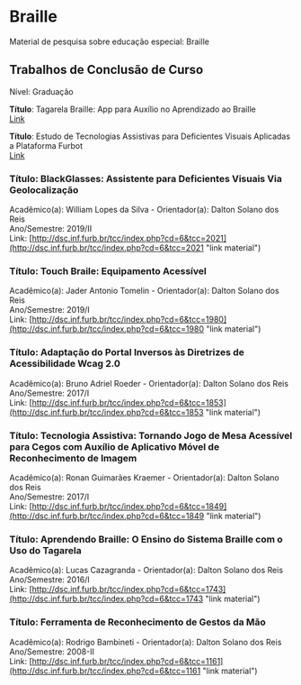# Braille

Material de pesquisa sobre educação especial: Braille

## Trabalhos de Conclusão de Curso

Nível: Graduação  

**Título**: Tagarela Braille: App para Auxílio no Aprendizado ao Braille  
[Link](README.md#t%C3%ADtulo-adaptação-do-portal-inversos-às-diretrizes-de-acessibilidade-wcag-20 "link")  
  
**Título**: Estudo de Tecnologias Assistivas para Deficientes Visuais Aplicadas a Plataforma Furbot  
[Link](README.md#t%C3%ADtulo-estudo-de-tecnologias-assistivas-para-deficientes-visuais-aplicadas-a-plataforma-furbot "link")  

### Título: BlackGlasses: Assistente para Deficientes Visuais Via Geolocalização

Acadêmico(a): William Lopes da Silva - Orientador(a): Dalton Solano dos Reis  
Ano/Semestre: 2019/II  
Link: [http://dsc.inf.furb.br/tcc/index.php?cd=6&tcc=2021](http://dsc.inf.furb.br/tcc/index.php?cd=6&tcc=2021 "link material")  

### Título: Touch Braile: Equipamento Acessível

Acadêmico(a): Jader Antonio Tomelin - Orientador(a): Dalton Solano dos Reis  
Ano/Semestre: 2019/I  
Link: [http://dsc.inf.furb.br/tcc/index.php?cd=6&tcc=1980](http://dsc.inf.furb.br/tcc/index.php?cd=6&tcc=1980 "link material")  

### Título: Adaptação do Portal Inversos às Diretrizes de Acessibilidade Wcag 2.0

Acadêmico(a): Bruno Adriel Roeder - Orientador(a): Dalton Solano dos Reis  
Ano/Semestre: 2017/I  
Link: [http://dsc.inf.furb.br/tcc/index.php?cd=6&tcc=1853](http://dsc.inf.furb.br/tcc/index.php?cd=6&tcc=1853 "link material")  

### Título: Tecnologia Assistiva: Tornando Jogo de Mesa Acessível para Cegos com Auxílio de Aplicativo Móvel de Reconhecimento de Imagem

Acadêmico(a): Ronan Guimarães Kraemer - Orientador(a): Dalton Solano dos Reis  
Ano/Semestre: 2017/I  
Link: [http://dsc.inf.furb.br/tcc/index.php?cd=6&tcc=1849](http://dsc.inf.furb.br/tcc/index.php?cd=6&tcc=1849 "link material")  

### Título: Aprendendo Braille: O Ensino do Sistema Braille com o Uso do Tagarela

Acadêmico(a): Lucas Cazagranda - Orientador(a): Dalton Solano dos Reis  
Ano/Semestre: 2016/I  
Link: [http://dsc.inf.furb.br/tcc/index.php?cd=6&tcc=1743](http://dsc.inf.furb.br/tcc/index.php?cd=6&tcc=1743 "link material")  

### Título: Ferramenta de Reconhecimento de Gestos da Mão

Acadêmico(a): Rodrigo Bambineti - Orientador(a): Dalton Solano dos Reis  
Ano/Semestre: 2008-II  
Link: [http://dsc.inf.furb.br/tcc/index.php?cd=6&tcc=1161](http://dsc.inf.furb.br/tcc/index.php?cd=6&tcc=1161 "link material")  
